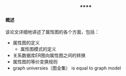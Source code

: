 
### <center>****</center>

#### **概述**

该论文详细地讲述了属性图的各个方面，包括：

* 属性图的定义
    * 属性图模式的定义
* 关系数据库ER图向属性图之间的转换
* 属性图的等价变换规则
* graph universies（图全集） is equal to graph model